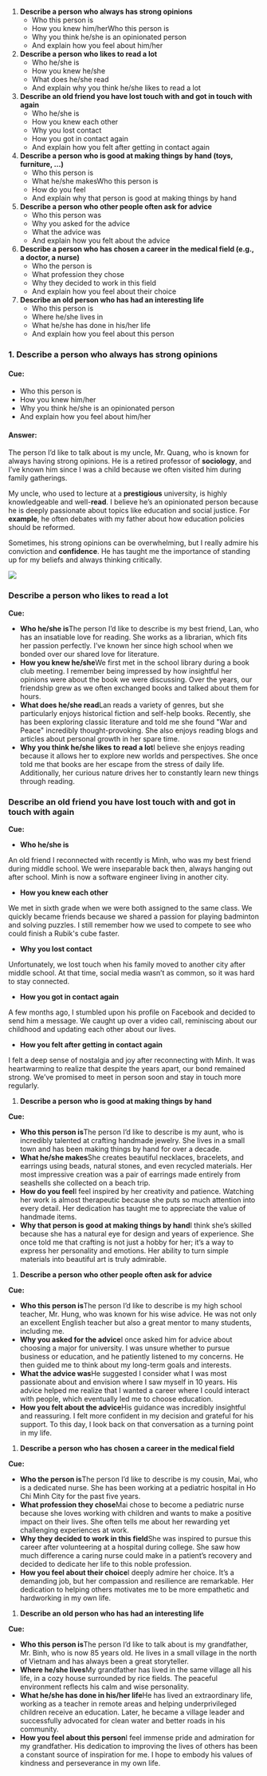 1. **Describe a person who always has strong opinions**
    - Who this person is
    - How you knew him/herWho this person is
    - Why you think he/she is an opinionated person
    - And explain how you feel about him/her
2. **Describe a person who likes to read a lot**
    - Who he/she is
    - How you knew he/she
    - What does he/she read
    - And explain why you think he/she likes to read a lot
3. **Describe an old friend you have lost touch with and got in touch with again**
    - Who he/she is
    - How you knew each other
    - Why you lost contact
    - How you got in contact again
    - And explain how you felt after getting in contact again
4. **Describe a person who is good at making things by hand (toys, furniture, …)**
    - Who this person is
    - What he/she makesWho this person is
    - How do you feel
    - And explain why that person is good at making things by hand
5. **Describe a person who other people often ask for advice**
    - Who this person was
    - Why you asked for the advice
    - What the advice was
    - And explain how you felt about the advice
6. **Describe a person who has chosen a career in the medical field (e.g., a doctor, a nurse)**
    - Who the person is
    - What profession they chose
    - Why they decided to work in this field
    - And explain how you feel about their choice
7. **Describe an old person who has had an interesting life**
    - Who this person is
    - Where he/she lives in
    - What he/she has done in his/her life
    - And explain how you feel about this person

### **1. Describe a person who always has strong opinions**

#### **Cue:**

- Who this person is
- How you knew him/her
- Why you think he/she is an opinionated person
- And explain how you feel about him/her

#### **Answer:**

The person I’d like to talk about is my uncle, Mr. Quang, who is known for always having strong opinions. He is a retired professor of **sociology**, and I’ve known him since I was a child because we often visited him during family gatherings.

My uncle, who used to lecture at a **prestigious** university, is highly knowledgeable and well-**read**. I believe he’s an opinionated person because he is deeply passionate about topics like education and social justice. For **example**, he often debates with my father about how education policies should be reformed.

Sometimes, his strong opinions can be overwhelming, but I really admire his conviction and **confidence**. He has taught me the importance of standing up for my beliefs and always thinking critically.

![](https://i.imgur.com/JxR3wXu.png)


### **Describe a person who likes to read a lot**

**Cue:**

- **Who he/she is**The person I’d like to describe is my best friend, Lan, who has an insatiable love for reading. She works as a librarian, which fits her passion perfectly. I’ve known her since high school when we bonded over our shared love for literature.
- **How you knew he/she**We first met in the school library during a book club meeting. I remember being impressed by how insightful her opinions were about the book we were discussing. Over the years, our friendship grew as we often exchanged books and talked about them for hours.
- **What does he/she read**Lan reads a variety of genres, but she particularly enjoys historical fiction and self-help books. Recently, she has been exploring classic literature and told me she found "War and Peace" incredibly thought-provoking. She also enjoys reading blogs and articles about personal growth in her spare time.
- **Why you think he/she likes to read a lot**I believe she enjoys reading because it allows her to explore new worlds and perspectives. She once told me that books are her escape from the stress of daily life. Additionally, her curious nature drives her to constantly learn new things through reading.

### **Describe an old friend you have lost touch with and got in touch with again**

**Cue:**

- **Who he/she is**

An old friend I reconnected with recently is Minh, who was my best friend during middle school. We were inseparable back then, always hanging out after school. Minh is now a software engineer living in another city.

- **How you knew each other**

We met in sixth grade when we were both assigned to the same class. We quickly became friends because we shared a passion for playing badminton and solving puzzles. I still remember how we used to compete to see who could finish a Rubik's cube faster.

- **Why you lost contact**

Unfortunately, we lost touch when his family moved to another city after middle school. At that time, social media wasn’t as common, so it was hard to stay connected.

- **How you got in contact again**

A few months ago, I stumbled upon his profile on Facebook and decided to send him a message. We caught up over a video call, reminiscing about our childhood and updating each other about our lives.

- **How you felt after getting in contact again**

I felt a deep sense of nostalgia and joy after reconnecting with Minh. It was heartwarming to realize that despite the years apart, our bond remained strong. We’ve promised to meet in person soon and stay in touch more regularly.

1. **Describe a person who is good at making things by hand**

**Cue:**

- **Who this person is**The person I’d like to describe is my aunt, who is incredibly talented at crafting handmade jewelry. She lives in a small town and has been making things by hand for over a decade.
- **What he/she makes**She creates beautiful necklaces, bracelets, and earrings using beads, natural stones, and even recycled materials. Her most impressive creation was a pair of earrings made entirely from seashells she collected on a beach trip.
- **How do you feel**I feel inspired by her creativity and patience. Watching her work is almost therapeutic because she puts so much attention into every detail. Her dedication has taught me to appreciate the value of handmade items.
- **Why that person is good at making things by hand**I think she’s skilled because she has a natural eye for design and years of experience. She once told me that crafting is not just a hobby for her; it’s a way to express her personality and emotions. Her ability to turn simple materials into beautiful art is truly admirable.

1. **Describe a person who other people often ask for advice**

**Cue:**

- **Who this person is**The person I’d like to describe is my high school teacher, Mr. Hung, who was known for his wise advice. He was not only an excellent English teacher but also a great mentor to many students, including me.
- **Why you asked for the advice**I once asked him for advice about choosing a major for university. I was unsure whether to pursue business or education, and he patiently listened to my concerns. He then guided me to think about my long-term goals and interests.
- **What the advice was**He suggested I consider what I was most passionate about and envision where I saw myself in 10 years. His advice helped me realize that I wanted a career where I could interact with people, which eventually led me to choose education.
- **How you felt about the advice**His guidance was incredibly insightful and reassuring. I felt more confident in my decision and grateful for his support. To this day, I look back on that conversation as a turning point in my life.

1. **Describe a person who has chosen a career in the medical field**

**Cue:**

- **Who the person is**The person I’d like to describe is my cousin, Mai, who is a dedicated nurse. She has been working at a pediatric hospital in Ho Chi Minh City for the past five years.
- **What profession they chose**Mai chose to become a pediatric nurse because she loves working with children and wants to make a positive impact on their lives. She often tells me about her rewarding yet challenging experiences at work.
- **Why they decided to work in this field**She was inspired to pursue this career after volunteering at a hospital during college. She saw how much difference a caring nurse could make in a patient’s recovery and decided to dedicate her life to this noble profession.
- **How you feel about their choice**I deeply admire her choice. It’s a demanding job, but her compassion and resilience are remarkable. Her dedication to helping others motivates me to be more empathetic and hardworking in my own life.

1. **Describe an old person who has had an interesting life**

**Cue:**

- **Who this person is**The person I’d like to talk about is my grandfather, Mr. Binh, who is now 85 years old. He lives in a small village in the north of Vietnam and has always been a great storyteller.
- **Where he/she lives**My grandfather has lived in the same village all his life, in a cozy house surrounded by rice fields. The peaceful environment reflects his calm and wise personality.
- **What he/she has done in his/her life**He has lived an extraordinary life, working as a teacher in remote areas and helping underprivileged children receive an education. Later, he became a village leader and successfully advocated for clean water and better roads in his community.
- **How you feel about this person**I feel immense pride and admiration for my grandfather. His dedication to improving the lives of others has been a constant source of inspiration for me. I hope to embody his values of kindness and perseverance in my own life.